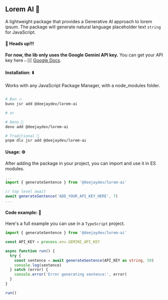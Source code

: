 ## Lorem AI 🤖

A lightweight package that provides a Generative AI approach to lorem ipsum. The package will generate natural language placeholder text `string` for JavaScript.

#### 📢 Heads up!!!

**For now, the lib only uses the Google Gemini API key.**
You can get your API key here 👉🏽 [Google Docs](https://ai.google.dev/gemini-api/docs/api-key).

#### Installation: ⬇️

Works with any JavaScript Package Manager, with a node_modules folder.

```bash

# Bun 🔥
bunx jsr add @deejaydev/lorem-ai

# or

# Deno 🚤
deno add @deejaydev/lorem-ai

# Traditional 👴
pnpm dlx jsr add @deejaydev/lorem-ai
```

#### Usage: ⚙️

After adding the package in your project, you can import and use it in ES modules.

```ts
...
import { generateSentence } from '@deejaydev/lorem-ai'

// top level await
await generateSentence('ADD_YOUR_API_KEY_HERE', 7)
...
```

#### Code example: 🦖

Here's a full example you can use in a `TypeScript` project.

```ts
import { generateSentence } from '@deejaydev/lorem-ai'

const API_KEY = process.env.GEMINI_API_KEY

async function run() {
  try {
    const sentence = await generateSentence(API_KEY as string, 50)
    console.log(sentence)
  } catch (error) {
    console.error('Error generating sentence:', error)
  }
}

run()
```

